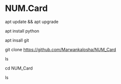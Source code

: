 # NUM.Card
apt update && apt upgrade

apt install python

apt insall git 

git clone https://github.com/Marwankalosha/NUM_Card

ls

cd NUM_Card

ls
